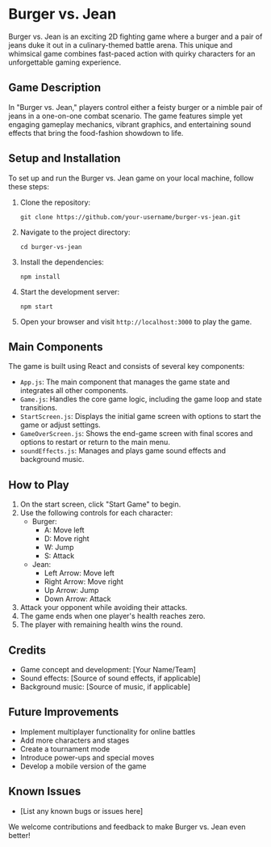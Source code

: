 # Burger vs. Jean

Burger vs. Jean is an exciting 2D fighting game where a burger and a pair of jeans duke it out in a culinary-themed battle arena. This unique and whimsical game combines fast-paced action with quirky characters for an unforgettable gaming experience.

## Game Description

In "Burger vs. Jean," players control either a feisty burger or a nimble pair of jeans in a one-on-one combat scenario. The game features simple yet engaging gameplay mechanics, vibrant graphics, and entertaining sound effects that bring the food-fashion showdown to life.

## Setup and Installation

To set up and run the Burger vs. Jean game on your local machine, follow these steps:

1. Clone the repository:
   ```
   git clone https://github.com/your-username/burger-vs-jean.git
   ```

2. Navigate to the project directory:
   ```
   cd burger-vs-jean
   ```

3. Install the dependencies:
   ```
   npm install
   ```

4. Start the development server:
   ```
   npm start
   ```

5. Open your browser and visit `http://localhost:3000` to play the game.

## Main Components

The game is built using React and consists of several key components:

- `App.js`: The main component that manages the game state and integrates all other components.
- `Game.js`: Handles the core game logic, including the game loop and state transitions.
- `StartScreen.js`: Displays the initial game screen with options to start the game or adjust settings.
- `GameOverScreen.js`: Shows the end-game screen with final scores and options to restart or return to the main menu.
- `soundEffects.js`: Manages and plays game sound effects and background music.

## How to Play

1. On the start screen, click "Start Game" to begin.
2. Use the following controls for each character:
   - Burger:
     - A: Move left
     - D: Move right
     - W: Jump
     - S: Attack
   - Jean:
     - Left Arrow: Move left
     - Right Arrow: Move right
     - Up Arrow: Jump
     - Down Arrow: Attack
3. Attack your opponent while avoiding their attacks.
4. The game ends when one player's health reaches zero.
5. The player with remaining health wins the round.

## Credits

- Game concept and development: [Your Name/Team]
- Sound effects: [Source of sound effects, if applicable]
- Background music: [Source of music, if applicable]

## Future Improvements

- Implement multiplayer functionality for online battles
- Add more characters and stages
- Create a tournament mode
- Introduce power-ups and special moves
- Develop a mobile version of the game

## Known Issues

- [List any known bugs or issues here]

We welcome contributions and feedback to make Burger vs. Jean even better!
